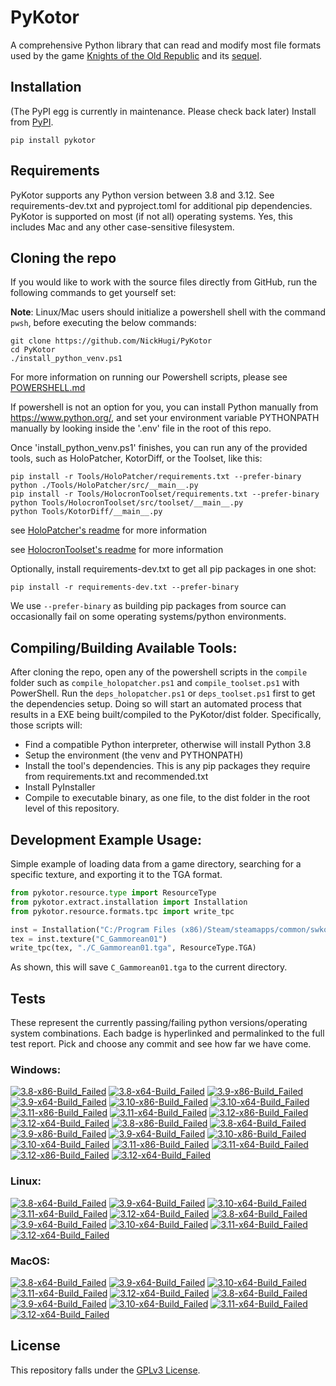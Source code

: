 
PyKotor
=======
A comprehensive Python library that can read and modify most file formats used by the game [Knights of the Old Republic](https://en.wikipedia.org/wiki/Star_Wars:_Knights_of_the_Old_Republic_(video_game)) and its [sequel](https://en.wikipedia.org/wiki/Star_Wars_Knights_of_the_Old_Republic_II:_The_Sith_Lords).

## Installation
(The PyPI egg is currently in maintenance. Please check back later) Install from [PyPI](https://pypi.org/project/PyKotor/).
```commandline
pip install pykotor
```

## Requirements
PyKotor supports any Python version between 3.8 and 3.12. See requirements-dev.txt and pyproject.toml for additional pip dependencies.
PyKotor is supported on most (if not all) operating systems. Yes, this includes Mac and any other case-sensitive filesystem.

## Cloning the repo
If you would like to work with the source files directly from GitHub, run the following commands to get yourself set:

**Note**: Linux/Mac users should initialize a powershell shell with the command `pwsh`, before executing the below commands:

```commandline
git clone https://github.com/NickHugi/PyKotor
cd PyKotor
./install_python_venv.ps1
```
For more information on running our Powershell scripts, please see [POWERSHELL.md](https://github.com/NickHugi/PyKotor/blob/master/POWERSHELL.md)

If powershell is not an option for you, you can install Python manually from https://www.python.org/, and set your environment variable PYTHONPATH manually by looking inside the '.env' file in the root of this repo.


Once 'install_python_venv.ps1' finishes, you can run any of the provided tools, such as HoloPatcher, KotorDiff, or the Toolset, like this:
```commandline
pip install -r Tools/HoloPatcher/requirements.txt --prefer-binary
python ./Tools/HoloPatcher/src/__main__.py
pip install -r Tools/HolocronToolset/requirements.txt --prefer-binary
python Tools/HolocronToolset/src/toolset/__main__.py
python Tools/KotorDiff/__main__.py
```

see [HoloPatcher's readme](https://github.com/NickHugi/PyKotor/tree/master/Tools/HoloPatcher#readme) for more information

see [HolocronToolset's readme](https://github.com/NickHugi/PyKotor/tree/master/Tools/HolocronToolset#readme) for more information

Optionally, install requirements-dev.txt to get all pip packages in one shot:
```commandline
pip install -r requirements-dev.txt --prefer-binary
```
We use `--prefer-binary` as building pip packages from source can occasionally fail on some operating systems/python environments.

## Compiling/Building Available Tools:
After cloning the repo, open any of the powershell scripts in the `compile` folder such as `compile_holopatcher.ps1` and `compile_toolset.ps1` with PowerShell. Run the `deps_holopatcher.ps1` or `deps_toolset.ps1` first to get the dependencies setup. Doing so will start an automated process that results in a EXE being built/compiled to the PyKotor/dist folder. Specifically, those scripts will:
- Find a compatible Python interpreter, otherwise will install Python 3.8
- Setup the environment (the venv and PYTHONPATH)
- Install the tool's dependencies. This is any pip packages they require from requirements.txt and recommended.txt
- Install PyInstaller
- Compile to executable binary, as one file, to the dist folder in the root level of this repository.


## Development Example Usage:
Simple example of loading data from a game directory, searching for a specific texture, and exporting it to the TGA format.
```python
from pykotor.resource.type import ResourceType
from pykotor.extract.installation import Installation
from pykotor.resource.formats.tpc import write_tpc

inst = Installation("C:/Program Files (x86)/Steam/steamapps/common/swkotor")
tex = inst.texture("C_Gammorean01")
write_tpc(tex, "./C_Gammorean01.tga", ResourceType.TGA)
```
As shown, this will save `C_Gammorean01.tga` to the current directory.

## Tests

These represent the currently passing/failing python versions/operating system combinations. Each badge is hyperlinked and permalinked to the full test report. Pick and choose any commit and see how far we have come.

### Windows:

<!-- WINDOWS-BADGES-START -->
[![3.8-x86-Build_Failed](https://img.shields.io/badge/3.8--x86_Build_Failed-lightgrey)](https://github.com/NickHugi/PyKotor/actions/runs/8303815215)
[![3.8-x64-Build_Failed](https://img.shields.io/badge/3.8--x64_Build_Failed-lightgrey)](https://github.com/NickHugi/PyKotor/actions/runs/8303815215)
[![3.9-x86-Build_Failed](https://img.shields.io/badge/3.9--x86_Build_Failed-lightgrey)](https://github.com/NickHugi/PyKotor/actions/runs/8303815215)
[![3.9-x64-Build_Failed](https://img.shields.io/badge/3.9--x64_Build_Failed-lightgrey)](https://github.com/NickHugi/PyKotor/actions/runs/8303815215)
[![3.10-x86-Build_Failed](https://img.shields.io/badge/3.10--x86_Build_Failed-lightgrey)](https://github.com/NickHugi/PyKotor/actions/runs/8303815215)
[![3.10-x64-Build_Failed](https://img.shields.io/badge/3.10--x64_Build_Failed-lightgrey)](https://github.com/NickHugi/PyKotor/actions/runs/8303815215)
[![3.11-x86-Build_Failed](https://img.shields.io/badge/3.11--x86_Build_Failed-lightgrey)](https://github.com/NickHugi/PyKotor/actions/runs/8303815215)
[![3.11-x64-Build_Failed](https://img.shields.io/badge/3.11--x64_Build_Failed-lightgrey)](https://github.com/NickHugi/PyKotor/actions/runs/8303815215)
[![3.12-x86-Build_Failed](https://img.shields.io/badge/3.12--x86_Build_Failed-lightgrey)](https://github.com/NickHugi/PyKotor/actions/runs/8303815215)
[![3.12-x64-Build_Failed](https://img.shields.io/badge/3.12--x64_Build_Failed-lightgrey)](https://github.com/NickHugi/PyKotor/actions/runs/8303815215)
[![3.8-x86-Build_Failed](https://img.shields.io/badge/3.8--x86_Build_Failed-lightgrey)](https://github.com/NickHugi/PyKotor/actions/runs/8303815215)
[![3.8-x64-Build_Failed](https://img.shields.io/badge/3.8--x64_Build_Failed-lightgrey)](https://github.com/NickHugi/PyKotor/actions/runs/8303815215)
[![3.9-x86-Build_Failed](https://img.shields.io/badge/3.9--x86_Build_Failed-lightgrey)](https://github.com/NickHugi/PyKotor/actions/runs/8303815215)
[![3.9-x64-Build_Failed](https://img.shields.io/badge/3.9--x64_Build_Failed-lightgrey)](https://github.com/NickHugi/PyKotor/actions/runs/8303815215)
[![3.10-x86-Build_Failed](https://img.shields.io/badge/3.10--x86_Build_Failed-lightgrey)](https://github.com/NickHugi/PyKotor/actions/runs/8303815215)
[![3.10-x64-Build_Failed](https://img.shields.io/badge/3.10--x64_Build_Failed-lightgrey)](https://github.com/NickHugi/PyKotor/actions/runs/8303815215)
[![3.11-x86-Build_Failed](https://img.shields.io/badge/3.11--x86_Build_Failed-lightgrey)](https://github.com/NickHugi/PyKotor/actions/runs/8303815215)
[![3.11-x64-Build_Failed](https://img.shields.io/badge/3.11--x64_Build_Failed-lightgrey)](https://github.com/NickHugi/PyKotor/actions/runs/8303815215)
[![3.12-x86-Build_Failed](https://img.shields.io/badge/3.12--x86_Build_Failed-lightgrey)](https://github.com/NickHugi/PyKotor/actions/runs/8303815215)
[![3.12-x64-Build_Failed](https://img.shields.io/badge/3.12--x64_Build_Failed-lightgrey)](https://github.com/NickHugi/PyKotor/actions/runs/8303815215)
<!-- WINDOWS-BADGES-END -->

### Linux:

<!-- LINUX-BADGES-START -->
[![3.8-x64-Build_Failed](https://img.shields.io/badge/3.8--x64_Build_Failed-lightgrey)](https://github.com/NickHugi/PyKotor/actions/runs/8303815215)
[![3.9-x64-Build_Failed](https://img.shields.io/badge/3.9--x64_Build_Failed-lightgrey)](https://github.com/NickHugi/PyKotor/actions/runs/8303815215)
[![3.10-x64-Build_Failed](https://img.shields.io/badge/3.10--x64_Build_Failed-lightgrey)](https://github.com/NickHugi/PyKotor/actions/runs/8303815215)
[![3.11-x64-Build_Failed](https://img.shields.io/badge/3.11--x64_Build_Failed-lightgrey)](https://github.com/NickHugi/PyKotor/actions/runs/8303815215)
[![3.12-x64-Build_Failed](https://img.shields.io/badge/3.12--x64_Build_Failed-lightgrey)](https://github.com/NickHugi/PyKotor/actions/runs/8303815215)
[![3.8-x64-Build_Failed](https://img.shields.io/badge/3.8--x64_Build_Failed-lightgrey)](https://github.com/NickHugi/PyKotor/actions/runs/8303815215)
[![3.9-x64-Build_Failed](https://img.shields.io/badge/3.9--x64_Build_Failed-lightgrey)](https://github.com/NickHugi/PyKotor/actions/runs/8303815215)
[![3.10-x64-Build_Failed](https://img.shields.io/badge/3.10--x64_Build_Failed-lightgrey)](https://github.com/NickHugi/PyKotor/actions/runs/8303815215)
[![3.11-x64-Build_Failed](https://img.shields.io/badge/3.11--x64_Build_Failed-lightgrey)](https://github.com/NickHugi/PyKotor/actions/runs/8303815215)
[![3.12-x64-Build_Failed](https://img.shields.io/badge/3.12--x64_Build_Failed-lightgrey)](https://github.com/NickHugi/PyKotor/actions/runs/8303815215)
<!-- LINUX-BADGES-END -->

### MacOS:

<!-- MACOS-BADGES-START -->
[![3.8-x64-Build_Failed](https://img.shields.io/badge/3.8--x64_Build_Failed-lightgrey)](https://github.com/NickHugi/PyKotor/actions/runs/8303815215)
[![3.9-x64-Build_Failed](https://img.shields.io/badge/3.9--x64_Build_Failed-lightgrey)](https://github.com/NickHugi/PyKotor/actions/runs/8303815215)
[![3.10-x64-Build_Failed](https://img.shields.io/badge/3.10--x64_Build_Failed-lightgrey)](https://github.com/NickHugi/PyKotor/actions/runs/8303815215)
[![3.11-x64-Build_Failed](https://img.shields.io/badge/3.11--x64_Build_Failed-lightgrey)](https://github.com/NickHugi/PyKotor/actions/runs/8303815215)
[![3.12-x64-Build_Failed](https://img.shields.io/badge/3.12--x64_Build_Failed-lightgrey)](https://github.com/NickHugi/PyKotor/actions/runs/8303815215)
[![3.8-x64-Build_Failed](https://img.shields.io/badge/3.8--x64_Build_Failed-lightgrey)](https://github.com/NickHugi/PyKotor/actions/runs/8303815215)
[![3.9-x64-Build_Failed](https://img.shields.io/badge/3.9--x64_Build_Failed-lightgrey)](https://github.com/NickHugi/PyKotor/actions/runs/8303815215)
[![3.10-x64-Build_Failed](https://img.shields.io/badge/3.10--x64_Build_Failed-lightgrey)](https://github.com/NickHugi/PyKotor/actions/runs/8303815215)
[![3.11-x64-Build_Failed](https://img.shields.io/badge/3.11--x64_Build_Failed-lightgrey)](https://github.com/NickHugi/PyKotor/actions/runs/8303815215)
[![3.12-x64-Build_Failed](https://img.shields.io/badge/3.12--x64_Build_Failed-lightgrey)](https://github.com/NickHugi/PyKotor/actions/runs/8303815215)
<!-- MACOS-BADGES-END -->

## License
This repository falls under the [GPLv3 License](https://github.com/NickHugi/PyKotor/blob/master/LICENSE).

































































